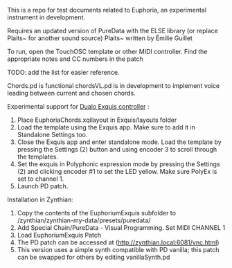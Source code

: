 This is a repo for test documents related to Euphoria, an experimental instrument in development. 

Requires an updated version of PureData with the ELSE library (or replace Plaits~ for another sound source)
Plaits~ written by Émilie Guillet
 
To run, open the TouchOSC template or other MIDI controller. 
Find the appropriate notes and CC numbers in the patch

TODO: add the list for easier reference. 

Chords.pd is functional 
chordsVL.pd is in development to implement voice leading between current and chosen chords.

Experimental support for [Dualo Exquis controller](https://dualo.com/en/exquis/) :
1. Place EuphoriaChords.xqilayout in Exquis/layouts folder 
2. Load the template using the Exquis app. Make sure to add it in Standalone Settings too. 
3. Close the Exquis app and enter standalone mode. Load the template by pressing the Settings (2) button and using encoder 3 to scroll through the templates.
4. Set the exquis in Polyphonic expression mode by pressing the Settings (2) and clicking encoder #1 to set the LED yellow. Make sure PolyEx is set to channel 1.
5. Launch PD patch.

Installation in Zynthian:
1. Copy the contents of the EuphoriumExquis subfolder to /zynthian/zynthian-my-data/presets/puredata/
2. Add Special Chain/PureData - Visual Programming. Set MIDI CHANNEL 1 
3. Load EuphoriumExquis Patch
4. The PD patch can be accessed at (http://zynthian.local:6081/vnc.html)
5. This version uses a simple synth compatible with PD vanilla; this patch can be swapped for others by editing vanillaSynth.pd
